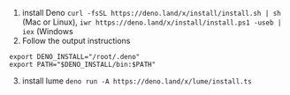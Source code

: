 1. install Deno `curl -fsSL https://deno.land/x/install/install.sh | sh` (Mac or Linux), `iwr https://deno.land/x/install/install.ps1 -useb | iex` (Windows
2. Follow the output instructions
  ```Manually add the directory to your $HOME/.bash_profile (or similar)
  export DENO_INSTALL="/root/.deno"  
  export PATH="$DENO_INSTALL/bin:$PATH"
  ```
3. install lume `deno run -A https://deno.land/x/lume/install.ts`
